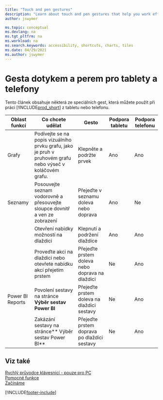 ```yaml
---
title: "Touch and pen gestures"
description: "Learn about touch and pen gestures that help you work efficiently with your data from tablets and phones."
author: jswymer

ms.topic: conceptual
ms.devlang: na
ms.tgt_pltfrm: na
ms.workload: na
ms.search.keywords: accessibility, shortcuts, charts, tiles
ms.date: 04/29/2021
ms.author: jswymer
---
```


# Gesta dotykem a perem pro tablety a telefony

Tento článek obsahuje některá ze speciálních gest, která můžete použít při práci [!INCLUDE[prod_short](includes/prod_short.md)] z tabletu nebo telefonu.

| Oblast funkcí | Co chcete udělat | Gesto | Podpora tabletu | Podpora telefonu |
|------------|----------------------|-------|--------------|-------------|
| Grafy | Podívejte se na popis vizuálního prvku grafu, jako je pruh v pruhovém grafu nebo výseč v koláčovém grafu. | Klepněte a podržte prvek | Ano | Ano |
| Seznamy | Posouvejte seznam vodorovně a přesouvejte sloupce dovnitř a ven ze zobrazení | Přejeďte v seznamu doleva nebo doprava | Ano | Ne |
|  | Otevření nabídky možností na dlaždici | Klepnutí a podržení dlaždice | Ano | Ano |
|  | Proveďte akci na dlaždici nebo otevřete nabídku akcí přejetím prstem | Přejeďte prstem doleva nebo doprava na dlaždici | Ne | Ano |
| Power BI Reports | Povolení sestavy na stránce **Výběr sestav Power BI** | Přejeďte prstem doleva na dlaždici sestavy | Ne | Ano |
|  | Zakázání sestavy na stránce** Výběr sestav Power BI** | Přejeďte prstem doprava po dlaždici sestavy | Ne | Ano |

<!-- ## Charts

Business Central built-in charts display useful information about business data and KPIs. You can get additional information about the data by using the tooltips that are available on top of the data. To access a tooltip, tap and hold or hover over the data.

-->

## Viz také

[Rychlý průvodce klávesnicí - pouze pro PC](keyboard-shortcuts-cheatsheet.md)  
[Pomocné funkce](ui-accessibility.md)  
[Začínáme](/dynamics365/business-central/ui-get-ready-business)

[!INCLUDE[footer-include](includes/footer-banner.md)]